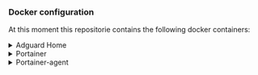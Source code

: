 ### Docker configuration
At this moment this repositorie contains the following docker containers:

<details>
  <summary> Adguard Home </summary>
  
  [Adguard Home]([https://github.com/bes-r/docker-compose/tree/main/portainer](https://github.com/bes-r/docker-compose/tree/main/adguard-home)) can work as a dns-server with adblocker and has also an option to work as a dhcp-server.

</details>

</details>

<details>
  <summary> Portainer </summary>
  
  [Portainer](https://github.com/bes-r/docker-compose/tree/main/portainer) is a GUI to manage Docker containers.

</details>

<details>
  <summary> Portainer-agent </summary>
  
  [Portainer-agent](https://github.com/bes-r/docker-compose/tree/main/portainer-agent) let's you connect to another instance of Docker

<details>
  <summary> Portainer-agent </summary>
  
  [Portainer-agent](https://github.com/bes-r/docker-compose/tree/main/portainer-agent) let's you connect to another instance of Docker

</details>

<details>
  <summary> Wishlist </summary>

  [Wishlist](https://github.com/bes-r/docker-compose/tree/main/wishlist) is created as a wishlist for Christmas. But it can also be used for other celebrations. I'm still looking for a better and cleaner solution.

</details>

The docker-compose configuration files in my homeserver are mostly deployed with Portainer.
